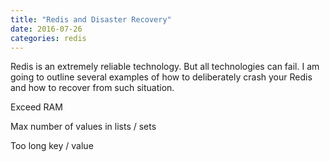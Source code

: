 ```yaml
---
title: "Redis and Disaster Recovery"
date: 2016-07-26
categories: redis
---
```


Redis is an extremely reliable technology.  But all technologies can fail.  I am going to outline several examples of how to deliberately crash your Redis and how to recover from such situation.

Exceed RAM

Max number of values in lists / sets

Too long key / value
